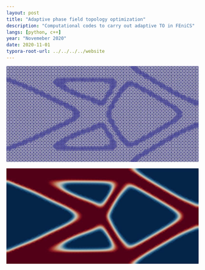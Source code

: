 ```yaml
---
layout: post
title: "Adaptive phase field topology optimization"
description: "Computational codes to carry out adaptive TO in FEniCS"
langs: [python, c++]
year: "Novemeber 2020"
date: 2020-11-01
typora-root-url: ../../../../website
---
```




![mesh](/assets/images/mesh.jpg)

![output](/assets/images/output.jpg)
